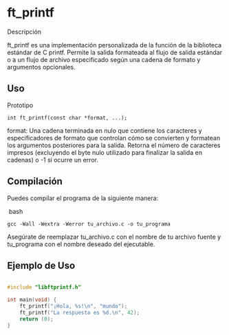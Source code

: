 # ft_printf
Descripción

ft_printf es una implementación personalizada de la función de la biblioteca estándar de C printf. Permite la salida formateada al flujo de salida estándar o a un flujo de archivo especificado según una cadena de formato y argumentos opcionales.
## Uso
Prototipo

    int ft_printf(const char *format, ...);

format: Una cadena terminada en nulo que contiene los caracteres y especificadores de formato que controlan cómo se convierten y formatean los argumentos posteriores para la salida.
Retorna el número de caracteres impresos (excluyendo el byte nulo utilizado para finalizar la salida en cadenas) o -1 si ocurre un error.

## Compilación

Puedes compilar el programa de la siguiente manera:

 bash

    gcc -Wall -Wextra -Werror tu_archivo.c -o tu_programa

Asegúrate de reemplazar tu_archivo.c con el nombre de tu archivo fuente y tu_programa con el nombre deseado del ejecutable.

## Ejemplo de Uso

```c

#include "libftprintf.h"

int main(void) {
    ft_printf("¡Hola, %s!\n", "mundo");
    ft_printf("La respuesta es %d.\n", 42);
    return (0);
}
```
